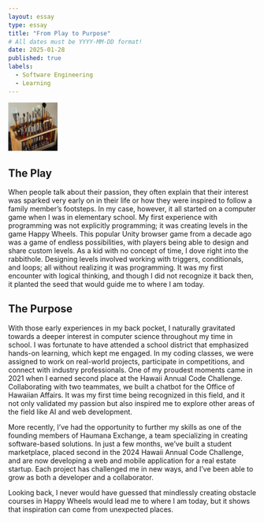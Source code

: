 ```yaml
---
layout: essay
type: essay
title: "From Play to Purpose"
# All dates must be YYYY-MM-DD format!
date: 2025-01-28
published: true
labels:
  - Software Engineering
  - Learning
---
```


<img width="100px" class="rounded float-start pe-4" src="../img/igniting/paintbrushes.jpg">

## The Play

When people talk about their passion, they often explain that their interest was sparked very early on in their life or how they were inspired to follow a family member’s footsteps. In my case, however, it all started on a computer game when I was in elementary school. My first experience with programming was not explicitly programming; it was creating levels in the game Happy Wheels. This popular Unity browser game from a decade ago was a game of endless possibilities, with players being able to design and share custom levels. As a kid with no concept of time, I dove right into the rabbithole. Designing levels involved working with triggers, conditionals, and loops; all without realizing it was programming. It was my first encounter with logical thinking, and though I did not recognize it back then, it planted the seed that would guide me to where I am today.

## The Purpose

With those early experiences in my back pocket, I naturally gravitated towards a deeper interest in computer science throughout my time in school. I was fortunate to have attended a school district that emphasized hands-on learning, which kept me engaged. In my coding classes, we were assigned to work on real-world projects, participate in competitions, and connect with industry professionals. One of my proudest moments came in 2021 when I earned second place at the Hawaii Annual Code Challenge. Collaborating with two teammates, we built a chatbot for the Office of Hawaiian Affairs. It was my first time being recognized in this field, and it not only validated my passion but also inspired me to explore other areas of the field like AI and web development.

More recently, I’ve had the opportunity to further my skills as one of the founding members of Haumana Exchange, a team specializing in creating software-based solutions. In just a few months, we’ve built a student marketplace, placed second in the 2024 Hawaii Annual Code Challenge, and are now developing a web and mobile application for a real estate startup. Each project has challenged me in new ways, and I’ve been able to grow as both a developer and a collaborator. 

Looking back, I never would have guessed that mindlessly creating obstacle courses in Happy Wheels would lead me to where I am today, but it shows that inspiration can come from unexpected places.
